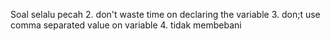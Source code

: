 Soal selalu pecah
2. don't waste time on declaring the variable
3. don;t use comma separated value on variable
4. tidak membebani